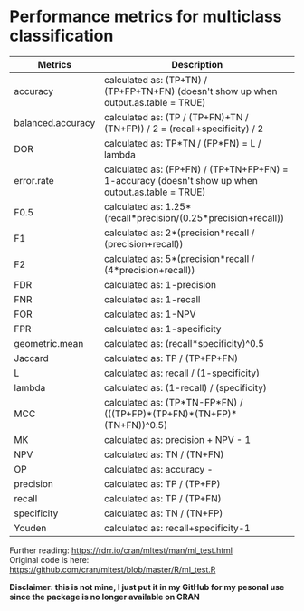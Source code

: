 # Performance metrics for multiclass classification

| Metrics           | Description                                                                                       |
| ----------------- | ------------------------------------------------------------------------------------------------- |
| accuracy          | calculated as: (TP+TN) / (TP+FP+TN+FN) (doesn't show up when output.as.table = TRUE)              |
| balanced.accuracy | calculated as: (TP / (TP+FN)+TN / (TN+FP)) / 2 = (recall+specificity) / 2                         |
| DOR               | calculated as: TP\*TN / (FP\*FN) = L / lambda                                                     |
| error.rate        | calculated as: (FP+FN) / (TP+TN+FP+FN) = 1-accuracy (doesn't show up when output.as.table = TRUE) |
| F0.5              | calculated as: 1.25\*(recall\*precision/(0.25\*precision+recall))                                 |
| F1                | calculated as: 2\*(precision\*recall / (precision+recall))                                        |
| F2                | calculated as: 5\*(precision\*recall / (4\*precision+recall))                                     |
| FDR               | calculated as: 1-precision                                                                        |
| FNR               | calculated as: 1-recall                                                                           |
| FOR               | calculated as: 1-NPV                                                                              |
| FPR               | calculated as: 1-specificity                                                                      |
| geometric.mean    | calculated as: (recall\*specificity)^0.5                                                          |
| Jaccard           | calculated as: TP / (TP+FP+FN)                                                                    |
| L                 | calculated as: recall / (1-specificity)                                                           |
| lambda            | calculated as: (1-recall) / (specificity)                                                         |
| MCC               | calculated as: (TP\*TN-FP\*FN) / (((TP+FP)\*(TP+FN)\*(TN+FP)\*(TN+FN))^0.5)                       |
| MK                | calculated as: precision + NPV - 1                                                                |
| NPV               | calculated as: TN / (TN+FN)                                                                       |
| OP                | calculated as: accuracy - |recall-specificity| / (recall+specificity)                             |
| precision         | calculated as: TP / (TP+FP)                                                                       |
| recall            | calculated as: TP / (TP+FN)                                                                       |
| specificity       | calculated as: TN / (TN+FP)                                                                       |
| Youden            | calculated as: recall+specificity-1                                                               |


Further reading: https://rdrr.io/cran/mltest/man/ml_test.html    
Original code is here: https://github.com/cran/mltest/blob/master/R/ml_test.R

**Disclaimer: this is not mine, I just put it in my GitHub for my pesonal use since the package is no longer available on CRAN**
